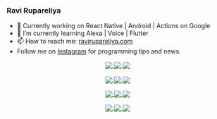 ### Ravi Rupareliya

- 🔭 Currently working on React Native | Android | Actions on Google
- 🌱 I’m currently learning Alexa | Voice | Flutter
- 📫 How to reach me: [ravirupareliya.com](https://ravirupareliya.com)
- Follow me on [Instagram](https://www.instagram.com/ravi.rupareliya/) for programming tips and news.

<a href="https://www.instagram.com/ravi.rupareliya/" target="_blank">
<!-- insta-feed:START-->
<p align="center">
<img align="center" src=https://scontent-iad3-1.cdninstagram.com/v/t51.2885-15/e35/s150x150/122425343_1572645589603046_1626634953961554534_n.jpg?_nc_ht=scontent-iad3-1.cdninstagram.com&_nc_cat=102&_nc_ohc=E5a_t6VZG3cAX8VrclM&tp=1&oh=91a6dbad2a8791708ccb85e5995fcbff&oe=5FF375C1 />
<img align="center" src=https://scontent-iad3-1.cdninstagram.com/v/t51.2885-15/e35/s150x150/119738360_171946631175661_8308691936849414239_n.jpg?_nc_ht=scontent-iad3-1.cdninstagram.com&_nc_cat=101&_nc_ohc=jLl-ARj2jUwAX9DrKYf&tp=1&oh=7a7347d9b9692e728f7791567500e0b9&oe=5FF271DD />
<img align="center" src=https://scontent-iad3-1.cdninstagram.com/v/t51.2885-15/e35/s150x150/119471335_3325605627530848_5783608158621298966_n.jpg?_nc_ht=scontent-iad3-1.cdninstagram.com&_nc_cat=104&_nc_ohc=lv2MlOFJlvEAX8i4qF5&tp=1&oh=b68d137b93bad5ff2d4629d99e60e610&oe=5FF2EE81 />
</p>
<p align="center">
<img align="center" src=https://scontent-iad3-1.cdninstagram.com/v/t51.2885-15/e35/s150x150/118735524_155532192843864_2438830621806811548_n.jpg?_nc_ht=scontent-iad3-1.cdninstagram.com&_nc_cat=100&_nc_ohc=fqJtKWMso3UAX9wBKhk&tp=1&oh=97b69203b2bd6bf417846dcddf348c79&oe=5FF0BAEE />
<img align="center" src=https://scontent-iad3-1.cdninstagram.com/v/t51.2885-15/e35/s150x150/118358282_793232521422249_4194198869826492121_n.jpg?_nc_ht=scontent-iad3-1.cdninstagram.com&_nc_cat=109&_nc_ohc=7gbNRg9fHCUAX8x9dOo&tp=1&oh=206279e9ca0a33345f39910027a0246d&oe=5FF3803C />
<img align="center" src=https://scontent-iad3-1.cdninstagram.com/v/t51.2885-15/e35/s150x150/118083536_653646245259286_4437462516989252087_n.jpg?_nc_ht=scontent-iad3-1.cdninstagram.com&_nc_cat=110&_nc_ohc=sgRH2MfaxfcAX9xApev&tp=1&oh=168f4acf95292c3930f06d68b3f593a5&oe=5FF3EFDC />
</p>
<p align="center">
<img align="center" src=https://scontent-iad3-1.cdninstagram.com/v/t51.2885-15/e35/s150x150/118175330_604822603490734_6882222491011634628_n.jpg?_nc_ht=scontent-iad3-1.cdninstagram.com&_nc_cat=110&_nc_ohc=oV9e-BTcf28AX_KZqzP&tp=1&oh=205a074525d2311faf68969a7ef81c7f&oe=5FF224F7 />
<img align="center" src=https://scontent-iad3-1.cdninstagram.com/v/t51.2885-15/e35/s150x150/117801930_118850686597100_8281062695853943386_n.jpg?_nc_ht=scontent-iad3-1.cdninstagram.com&_nc_cat=108&_nc_ohc=sWDbuPzY-eoAX-A9DcV&tp=1&oh=7a5ded2d4f77c345bba3d9071cef784d&oe=5FF296C0 />
<img align="center" src=https://scontent-iad3-1.cdninstagram.com/v/t51.2885-15/e35/s150x150/117867292_2771207523148452_3241414180657952736_n.jpg?_nc_ht=scontent-iad3-1.cdninstagram.com&_nc_cat=100&_nc_ohc=_cbhHMtGLakAX8vFkhG&tp=1&oh=d184a8ad3ba9b0728b5f519c877839a3&oe=5FF22F21 />
</p>
<p align="center">
<img align="center" src=https://scontent-iad3-1.cdninstagram.com/v/t51.2885-15/e35/s150x150/117931678_793632161399712_7562658963115355616_n.jpg?_nc_ht=scontent-iad3-1.cdninstagram.com&_nc_cat=100&_nc_ohc=mIOThcHpp0oAX_MXRnV&tp=1&oh=eb1fcb6600b6538cc625cb29a9a5f8aa&oe=5FF42EB7 />
<img align="center" src=https://scontent-iad3-1.cdninstagram.com/v/t51.2885-15/e35/s150x150/117747115_220949032661980_1081920512424702093_n.jpg?_nc_ht=scontent-iad3-1.cdninstagram.com&_nc_cat=104&_nc_ohc=R1cNXvoU2QsAX8gfOyi&tp=1&oh=cab3b5fe4dcdfa1103cd35920dc21a3d&oe=5FF1A696 />
<img align="center" src=https://scontent-iad3-1.cdninstagram.com/v/t51.2885-15/e35/s150x150/117564950_167171931547080_7523565149947571776_n.jpg?_nc_ht=scontent-iad3-1.cdninstagram.com&_nc_cat=100&_nc_ohc=THX3cSKK4YkAX9rnjex&tp=1&oh=6576363ddaa53936aff5b965479707a8&oe=5FF0D6DD />
</p>

<!-- insta-feed:END-->
</a>
